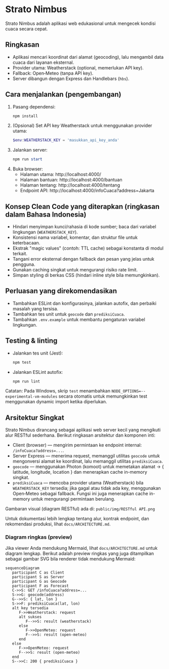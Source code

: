 # Strato Nimbus

Strato Nimbus adalah aplikasi web edukasional untuk mengecek kondisi cuaca secara cepat.

## Ringkasan
- Aplikasi mencari koordinat dari alamat (geocoding), lalu mengambil data cuaca dari layanan eksternal.
- Provider utama: Weatherstack (optional, memerlukan API key).
- Fallback: Open‑Meteo (tanpa API key).
- Server dibangun dengan Express dan Handlebars (`hbs`).

## Cara menjalankan (pengembangan)
1. Pasang dependensi:
   ```powershell
   npm install
   ```
2. (Opsional) Set API key Weatherstack untuk menggunakan provider utama:
   ```powershell
   $env:WEATHERSTACK_KEY = 'masukkan_api_key_anda'
   ```
3. Jalankan server:
   ```powershell
   npm run start
   ```
4. Buka browser:
   - Halaman utama: http://localhost:4000/
   - Halaman bantuan: http://localhost:4000/bantuan
   - Halaman tentang: http://localhost:4000/tentang
   - Endpoint API: http://localhost:4000/infoCuaca?address=Jakarta

## Konsep Clean Code yang diterapkan (ringkasan dalam Bahasa Indonesia)
- Hindari menyimpan kunci/rahasia di kode sumber; baca dari variabel lingkungan (`WEATHERSTACK_KEY`).
- Konsistensi nama variabel, komentar, dan struktur file untuk keterbacaan.
- Ekstrak "magic values" (contoh: TTL cache) sebagai konstanta di modul terkait.
- Tangani error eksternal dengan fallback dan pesan yang jelas untuk pengguna.
- Gunakan caching singkat untuk mengurangi risiko rate limit.
- Simpan styling di berkas CSS (hindari inline style bila memungkinkan).

## Perluasan yang direkomendasikan
- Tambahkan ESLint dan konfigurasinya, jalankan autofix, dan perbaiki masalah yang tersisa.
- Tambahkan tes unit untuk `geocode` dan `prediksiCuaca`.
- Tambahkan `.env.example` untuk membantu pengaturan variabel lingkungan.

## Testing & linting
- Jalankan tes unit (Jest):
   ```powershell
   npm test
   ```
- Jalankan ESLint autofix:
   ```powershell
   npm run lint
   ```

Catatan: Pada Windows, skrip `test` menambahkan `NODE_OPTIONS=--experimental-vm-modules` secara otomatis untuk memungkinkan test menggunakan dynamic import ketika diperlukan.

## Arsitektur Singkat

Strato Nimbus dirancang sebagai aplikasi web server kecil yang mengikuti alur RESTful sederhana. Berikut ringkasan arsitektur dan komponen inti:

- Client (browser) — mengirim permintaan ke endpoint internal: `/infoCuaca?address=...`.
- Server Express — menerima request, memanggil utilitas `geocode` untuk mengonversi alamat ke koordinat, lalu memanggil utilitas `prediksiCuaca`.
- `geocode` — menggunakan Photon (komoot) untuk memetakan alamat -> { latitude, longitude, location } dan menerapkan cache in-memory singkat.
- `prediksiCuaca` — mencoba provider utama (Weatherstack) bila `WEATHERSTACK_KEY` tersedia; jika gagal atau tidak ada key, menggunakan Open‑Meteo sebagai fallback. Fungsi ini juga menerapkan cache in-memory untuk mengurangi permintaan berulang.

Gambaran visual (diagram RESTful) ada di: `public/img/RESTful API.png`

Untuk dokumentasi lebih lengkap tentang alur, kontrak endpoint, dan rekomendasi produksi, lihat `docs/ARCHITECTURE.md`.

### Diagram ringkas (preview)

Jika viewer Anda mendukung Mermaid, lihat `docs/ARCHITECTURE.md` untuk diagram lengkap. Berikut adalah preview ringkas yang juga ditampilkan sebagai gambar SVG bila renderer tidak mendukung Mermaid:

```mermaid
sequenceDiagram
   participant C as Client
   participant S as Server
   participant G as Geocode
   participant F as Forecast
   C->>S: GET /infoCuaca?address=...
   S->>G: geocode(address)
   G-->>S: { lat, lon }
   S->>F: prediksiCuaca(lat, lon)
   alt key tersedia
      F->>Weatherstack: request
      alt sukses
         F-->>S: result (weatherstack)
      else
         F->>OpenMeteo: request
         F-->>S: result (open-meteo)
      end
   else
      F->>OpenMeteo: request
      F-->>S: result (open-meteo)
   end
   S-->>C: 200 { prediksiCuaca }
```

